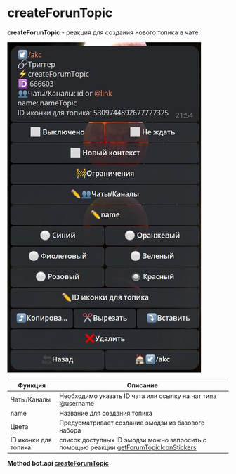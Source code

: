 # createForunTopic

**createForunTopic** - реакция для создания нового топика в чате.

![](./1.jpg)

| Функция | Описание |
| --- | --- | 
| Чаты/Каналы | Необходимо указать ID чата или ссылку на чат типа @username |
| name | Название для создания топика |
| Цвета | Предусматривает создание эмодзи из базового набора |
| ID иконки для топика | список доступных ID эмодзи можно запросить с помощью реакции [getForumTopicIconStickers](/docs/admin/topic/getForumTopicIconStickers/) |










**Method bot.api [createForumTopic](https://core.telegram.org/bots/api#createforumtopic)**